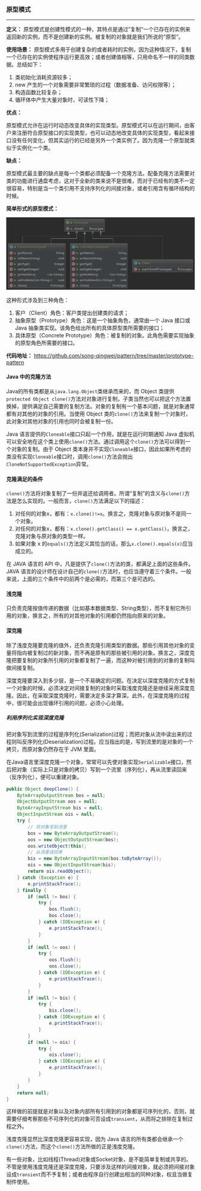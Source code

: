 ### 原型模式

--------------------------

**定义：** 原型模式是创建性模式的一种，其特点是通过”复制“一个已存在的实例来返回新的实例，而不是创建新的实例。被复制的对象就是我们所说的“原型“。

**使用场景：** 原型模式多用于创建复杂的或者耗时的实例，因为这种情况下，复制一个已存在的实例使程序运行更高效；或者创建值相等，只用命名不一样的同类数据。总结如下：

1. 类初始化消耗资源较多；
2. new 产生的一个对象需要非常繁琐的过程（数据准备、访问权限等）；
3. 构造函数比较复杂；
4. 循环体中产生大量对象时，可读性下降；

**优点：**

原型模式允许在运行时动态改变具体的实现类型。原型模式可以在运行期间，由客户来注册符合原型接口的实现类型，也可以动态地改变具体的实现类型，看起来接口没有任何变化，但其实运行的已经是另外一个类实例了。因为克隆一个原型就类似于实例化一个类。

**缺点：**

原型模式最主要的缺点是每一个类都必须配备一个克隆方法。配备克隆方法需要对类的功能进行通盘考虑，这对于全新的类来说不是很难，而对于已经有的类不一定很容易，特别是当一个类引用不支持序列化的间接对象，或者引用含有循环结构的时候。

**简单形式的原型模式：**

![简单形式的原型模式](https://github.com/song-qingwei/Learn/blob/master/Java/%E6%88%AA%E5%9B%BE/%E6%BA%90%E7%A0%81%E7%AF%87/Spring/%E7%AE%80%E5%8D%95%E5%BD%A2%E5%BC%8F%E7%9A%84%E5%8E%9F%E5%9E%8B%E6%A8%A1%E5%BC%8F.png?raw=true)

这种形式涉及到三种角色：

1. 客户（Client）角色：客户类提出创建类的请求；
2. 抽象原型（Prototype）角色：这是一个抽象角色，通常由一个 Java 接口或 Java 抽象类实现。该角色给出所有的具体原型类所需要的接口；
3. 具体原型（Concrete Prototype）角色：被复制的对象。此角色需要实现抽象的原型角色所需要的接口。

**代码地址：** <https://github.com/song-qingwei/pattern/tree/master/prototype-pattern>

#### Java 中的克隆方法

Java的所有类都是从`java.lang.Object`类继承而来的，而 Object 类提供`protected Object clone()`方法对对象进行复制，子类当然也可以把这个方法置换掉，提供满足自己需要的复制方法。对象的复制有一个基本问题，就是对象通常都有对其他的对象的引用。当使用 Object 类的`clone()`方法来复制一个对象时，此对象对其他对象的引用也同时会被复制一份。

Java 语言提供的`Cloneable`接口只起一个作用，就是在运行时期通知 Java 虚拟机可以安全地在这个类上使用`clone()`方法。通过调用这个`clone()`方法可以得到一个对象的复制。由于 Object 类本身并不实现`Cloneable`接口，因此如果所考虑的类没有实现`Cloneable`接口时，调用`clone()`方法会抛出`CloneNotSupportedException`异常。

#### 克隆满足的条件

`clone()`方法将对象复制了一份并返还给调用者。所谓“复制”的含义与`clone()`方法是怎么实现的。一般而言，`clone()`方法满足以下的描述：

1. 对任何的对象x，都有：`x.clone()!=x`。换言之，克隆对象与原对象不是同一个对象。
2. 对任何的对象x，都有：`x.clone().getClass() == x.getClass()`，换言之，克隆对象与原对象的类型一样。
3. 如果对象 x 的`equals()`方法定义其恰当的话，那么`x.clone().equals(x)`应当成立的。

在 JAVA 语言的 API 中，凡是提供了`clone()`方法的类，都满足上面的这些条件。JAVA 语言的设计师在设计自己的`clone()`方法时，也应当遵守着三个条件。一般来说，上面的三个条件中的前两个是必需的，而第三个是可选的。

#### 浅克隆

只负责克隆按值传递的数据（比如基本数据类型、String类型），而不复制它所引用的对象，换言之，所有的对其他对象的引用都仍然指向原来的对象。

#### 深克隆

除了浅度克隆要克隆的值外，还负责克隆引用类型的数据。那些引用其他对象的变量将指向被复制过的新对象，而不再是原有的那些被引用的对象。换言之，深度克隆把要复制的对象所引用的对象都复制了一遍，而这种对被引用到的对象的复制叫做间接复制。

深度克隆要深入到多少层，是一个不易确定的问题。在决定以深度克隆的方式复制一个对象的时候，必须决定对间接复制的对象时采取浅度克隆还是继续采用深度克隆。因此，在采取深度克隆时，需要决定多深才算深。此外，在深度克隆的过程中，很可能会出现循环引用的问题，必须小心处理。

##### 利用序列化实现深度克隆

把对象写到流里的过程是序列化(Serialization)过程；而把对象从流中读出来的过程则叫反序列化(Deserialization)过程。应当指出的是，写到流里的是对象的一个拷贝，而原对象仍然存在于 JVM 里面。

在Java语言里深度克隆一个对象，常常可以先使对象实现`Serializable`接口，然后把对象（实际上只是对象的拷贝）写到一个流里（序列化），再从流里读回来（反序列化），便可以重建对象。

```java
public Object deepClone() {
    ByteArrayOutputStream bos = null;
    ObjectOutputStream oos = null;
    ByteArrayInputStream bis = null;
    ObjectInputStream ois = null;
    try {
        // 将对象写到流里
        bos = new ByteArrayOutputStream();
        oos = new ObjectOutputStream(bos);
        oos.writeObject(this);
        // 从流里读回来
        bis = new ByteArrayInputStream(bos.toByteArray());
        ois = new ObjectInputStream(bis);
        return ois.readObject();
    } catch (Exception e) {
        e.printStackTrace();
    } finally {
        if (null != bos) {
            try {
                bos.flush();
                bos.close();
            } catch (IOException e) {
                e.printStackTrace();
            }
        }
        if (null != oos) {
            try {
                oos.flush();
                oos.close();
            } catch (IOException e) {
                e.printStackTrace();
            }
        }
        if (null != bis) {
            try {
                bis.close();
            } catch (IOException e) {
                e.printStackTrace();
            }
        }
        if (null != ois) {
            try {
                ois.close();
            } catch (IOException e) {
                e.printStackTrace();
            }
        }
    }
    return null;
}
```

这样做的前提就是对象以及对象内部所有引用到的对象都是可序列化的，否则，就需要仔细考察那些不可序列化的对象可否设成`transient`，从而将之排除在复制过程之外。

浅度克隆显然比深度克隆更容易实现，因为 Java 语言的所有类都会继承一个`clone()`方法，而这个`clone()`方法所做的正是浅度克隆。

有一些对象，比如线程(Thread)对象或Socket对象，是不能简单复制或共享的。不管是使用浅度克隆还是深度克隆，只要涉及这样的间接对象，就必须把间接对象设成`transient`而不予复制；或者由程序自行创建出相当的同种对象，权且当做复制件使用。

